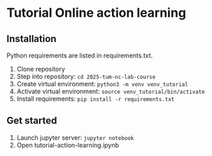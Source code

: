 # Tutorial Online action learning


## Installation

Python requirements are listed in requirements.txt.

1. Clone repository
2. Step into repository: `cd 2025-tum-nc-lab-course`
3. Create virtual environment: `python3 -m venv venv_tutorial`
4. Activate virtual environment: `source venv_tutorial/bin/activate`
5. Install requirements: `pip install -r requirements.txt`


## Get started

1. Launch jupyter server: `jupyter notebook`
2. Open tutorial-action-learning.ipynb


